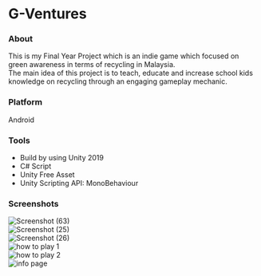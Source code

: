 # G-Ventures  
### About  
This is my Final Year Project which is an indie game which focused on green awareness in terms of recycling in Malaysia.  
The main idea of this project is to teach, educate and increase school kids knowledge on recycling through an engaging gameplay mechanic.    
### Platform  
Android  
### Tools  
* Build by using Unity 2019  
* C# Script  
* Unity Free Asset  
* Unity Scripting API: MonoBehaviour  
### Screenshots
![Screenshot (63)](https://user-images.githubusercontent.com/55059378/100795049-64095900-3459-11eb-97c4-1a08d0553b3c.png)   
![Screenshot (25)](https://user-images.githubusercontent.com/55059378/94866807-9eaf3f00-0472-11eb-9c3e-122628d9a01e.png)  
![Screenshot (26)](https://user-images.githubusercontent.com/55059378/94866835-ab339780-0472-11eb-9b6e-13f5b41a6293.png)  
![how to play 1](https://user-images.githubusercontent.com/55059378/100795442-0cb7b880-345a-11eb-816d-9610ade0e926.png)  
![how to play 2](https://user-images.githubusercontent.com/55059378/100795448-104b3f80-345a-11eb-9ead-248f9c972e8d.png)  
![info page](https://user-images.githubusercontent.com/55059378/100795463-13dec680-345a-11eb-9cf4-9924d3b24b3a.png)  
